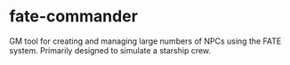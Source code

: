 # fate-commander
GM tool for creating and managing large numbers of NPCs using the FATE system. Primarily designed to simulate a starship crew.
